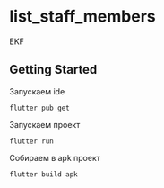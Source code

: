 # list_staff_members

EKF

## Getting Started

Запускаем ide
```
flutter pub get
```

Запускаем проект
```
flutter run
```

Собираем в apk проект
```
flutter build apk
```